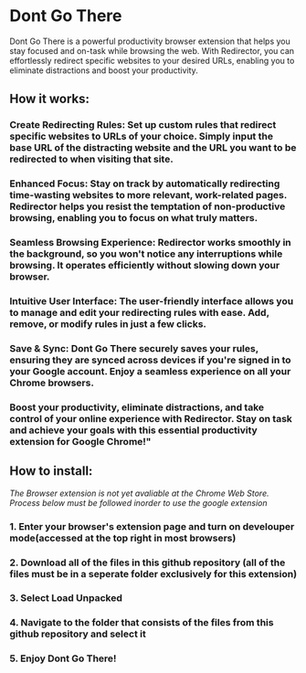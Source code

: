 # Dont Go There

Dont Go There is a powerful productivity browser extension that helps you stay focused and on-task while browsing the web. With Redirector, you can effortlessly redirect specific websites to your desired URLs, enabling you to eliminate distractions and boost your productivity.

## How it works:

### Create Redirecting Rules: Set up custom rules that redirect specific websites to URLs of your choice. Simply input the base URL of the distracting website and the URL you want to be redirected to when visiting that site.

### Enhanced Focus: Stay on track by automatically redirecting time-wasting websites to more relevant, work-related pages. Redirector helps you resist the temptation of non-productive browsing, enabling you to focus on what truly matters.

### Seamless Browsing Experience: Redirector works smoothly in the background, so you won't notice any interruptions while browsing. It operates efficiently without slowing down your browser.

### Intuitive User Interface: The user-friendly interface allows you to manage and edit your redirecting rules with ease. Add, remove, or modify rules in just a few clicks.

### Save & Sync: Dont Go There securely saves your rules, ensuring they are synced across devices if you're signed in to your Google account. Enjoy a seamless experience on all your Chrome browsers.

### Boost your productivity, eliminate distractions, and take control of your online experience with Redirector. Stay on task and achieve your goals with this essential productivity extension for Google Chrome!"

## How to install:
*The Browser extension is not yet avaliable at the Chrome Web Store. Process below must be followed inorder to use the google extension*

### 1. Enter your browser's extension page and turn on develouper mode(accessed at the top right in most browsers)
### 2. Download all of the files in this github repository (all of the files must be in a seperate folder exclusively for this extension)
### 3. Select Load Unpacked
### 4. Navigate to the folder that consists of the files from this github repository and select it
### 5. Enjoy Dont Go There!
